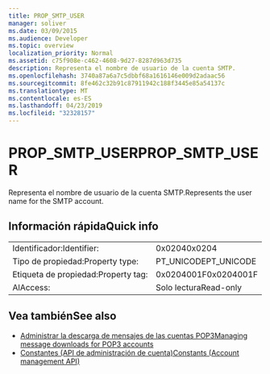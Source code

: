 ```yaml
---
title: PROP_SMTP_USER
manager: soliver
ms.date: 03/09/2015
ms.audience: Developer
ms.topic: overview
localization_priority: Normal
ms.assetid: c75f908e-c462-4608-9d27-8287d963d735
description: Representa el nombre de usuario de la cuenta SMTP.
ms.openlocfilehash: 3740a87a6a7c5dbbf68a1616146e009d2adaac56
ms.sourcegitcommit: 8fe462c32b91c87911942c188f3445e85a54137c
ms.translationtype: MT
ms.contentlocale: es-ES
ms.lasthandoff: 04/23/2019
ms.locfileid: "32328157"
---
```

# <a name="propsmtpuser"></a><span data-ttu-id="e1716-103">PROP_SMTP_USER</span><span class="sxs-lookup"><span data-stu-id="e1716-103">PROP_SMTP_USER</span></span>

<span data-ttu-id="e1716-104">Representa el nombre de usuario de la cuenta SMTP.</span><span class="sxs-lookup"><span data-stu-id="e1716-104">Represents the user name for the SMTP account.</span></span>
  
## <a name="quick-info"></a><span data-ttu-id="e1716-105">Información rápida</span><span class="sxs-lookup"><span data-stu-id="e1716-105">Quick info</span></span>

|||
|:-----|:-----|
|<span data-ttu-id="e1716-106">Identificador:</span><span class="sxs-lookup"><span data-stu-id="e1716-106">Identifier:</span></span>  <br/> |<span data-ttu-id="e1716-107">0x0204</span><span class="sxs-lookup"><span data-stu-id="e1716-107">0x0204</span></span>  <br/> |
|<span data-ttu-id="e1716-108">Tipo de propiedad:</span><span class="sxs-lookup"><span data-stu-id="e1716-108">Property type:</span></span>  <br/> |<span data-ttu-id="e1716-109">PT_UNICODE</span><span class="sxs-lookup"><span data-stu-id="e1716-109">PT_UNICODE</span></span>  <br/> |
|<span data-ttu-id="e1716-110">Etiqueta de propiedad:</span><span class="sxs-lookup"><span data-stu-id="e1716-110">Property tag:</span></span>  <br/> |<span data-ttu-id="e1716-111">0x0204001F</span><span class="sxs-lookup"><span data-stu-id="e1716-111">0x0204001F</span></span>  <br/> |
|<span data-ttu-id="e1716-112">Al</span><span class="sxs-lookup"><span data-stu-id="e1716-112">Access:</span></span>  <br/> |<span data-ttu-id="e1716-113">Solo lectura</span><span class="sxs-lookup"><span data-stu-id="e1716-113">Read-only</span></span>  <br/> |
   
## <a name="see-also"></a><span data-ttu-id="e1716-114">Vea también</span><span class="sxs-lookup"><span data-stu-id="e1716-114">See also</span></span>

- [<span data-ttu-id="e1716-115">Administrar la descarga de mensajes de las cuentas POP3</span><span class="sxs-lookup"><span data-stu-id="e1716-115">Managing message downloads for POP3 accounts</span></span>](managing-message-downloads-for-pop3-accounts.md)
- [<span data-ttu-id="e1716-116">Constantes (API de administración de cuenta)</span><span class="sxs-lookup"><span data-stu-id="e1716-116">Constants (Account management API)</span></span>](constants-account-management-api.md)

